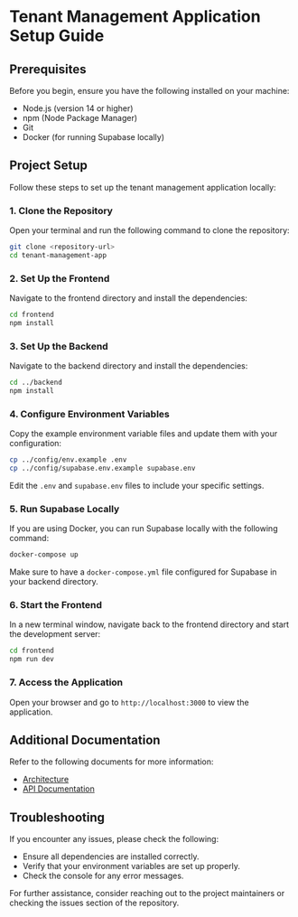# Tenant Management Application Setup Guide

## Prerequisites

Before you begin, ensure you have the following installed on your machine:

- Node.js (version 14 or higher)
- npm (Node Package Manager)
- Git
- Docker (for running Supabase locally)

## Project Setup

Follow these steps to set up the tenant management application locally:

### 1. Clone the Repository

Open your terminal and run the following command to clone the repository:

```bash
git clone <repository-url>
cd tenant-management-app
```

### 2. Set Up the Frontend

Navigate to the frontend directory and install the dependencies:

```bash
cd frontend
npm install
```

### 3. Set Up the Backend

Navigate to the backend directory and install the dependencies:

```bash
cd ../backend
npm install
```

### 4. Configure Environment Variables

Copy the example environment variable files and update them with your configuration:

```bash
cp ../config/env.example .env
cp ../config/supabase.env.example supabase.env
```

Edit the `.env` and `supabase.env` files to include your specific settings.

### 5. Run Supabase Locally

If you are using Docker, you can run Supabase locally with the following command:

```bash
docker-compose up
```

Make sure to have a `docker-compose.yml` file configured for Supabase in your backend directory.

### 6. Start the Frontend

In a new terminal window, navigate back to the frontend directory and start the development server:

```bash
cd frontend
npm run dev
```

### 7. Access the Application

Open your browser and go to `http://localhost:3000` to view the application.

## Additional Documentation

Refer to the following documents for more information:

- [Architecture](architecture.md)
- [API Documentation](api.md)

## Troubleshooting

If you encounter any issues, please check the following:

- Ensure all dependencies are installed correctly.
- Verify that your environment variables are set up properly.
- Check the console for any error messages.

For further assistance, consider reaching out to the project maintainers or checking the issues section of the repository.